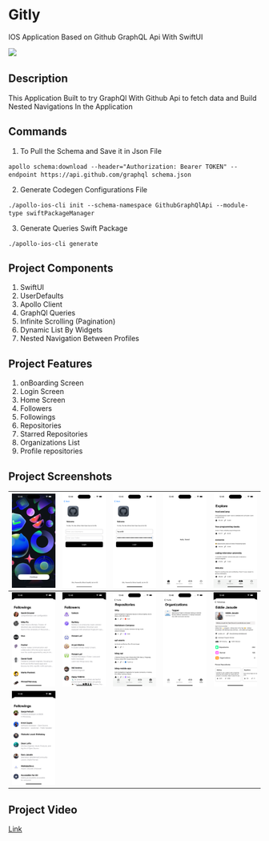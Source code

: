 # Gitly
IOS Application Based on Github GraphQL Api With SwiftUI

![](https://github.com/Yazan98/Gitly/blob/main/Screenshots/Screenshot%202024-01-19%20at%202.04.59%E2%80%AFPM.png?raw=true)

## Description
This Application Built to try GraphQl With Github Api to fetch data and Build Nested Navigations In the Application

## Commands
1. To Pull the Schema and Save it in Json File

```
apollo schema:download --header="Authorization: Bearer TOKEN" --endpoint https://api.github.com/graphql schema.json
```

2. Generate Codegen Configurations File
```
./apollo-ios-cli init --schema-namespace GithubGraphQlApi --module-type swiftPackageManager
```

3. Generate Queries Swift Package
```
./apollo-ios-cli generate
```

## Project Components
1. SwiftUI
2. UserDefaults
3. Apollo Client
4. GraphQl Queries
5. Infinite Scrolling (Pagination)
6. Dynamic List By Widgets
7. Nested Navigation Between Profiles

## Project Features
1. onBoarding Screen
2. Login Screen
3. Home Screen
4. Followers
5. Followings
6. Repositories
7. Starred Repositories
8. Organizations List
9. Profile repositories


## Project Screenshots

| ![](https://github.com/Yazan98/Gitly/blob/main/Screenshots/Simulator%20Screenshot%20-%20iPhone%2015%20Pro%20Max%20-%202024-01-19%20at%2013.44.47.png?raw=true)  | ![](https://github.com/Yazan98/Gitly/blob/main/Screenshots/Simulator%20Screenshot%20-%20iPhone%2015%20Pro%20Max%20-%202024-01-19%20at%2013.44.53.png?raw=true)  | ![](https://github.com/Yazan98/Gitly/blob/main/Screenshots/Simulator%20Screenshot%20-%20iPhone%2015%20Pro%20Max%20-%202024-01-19%20at%2013.45.32.png?raw=true)  | ![](https://github.com/Yazan98/Gitly/blob/main/Screenshots/Simulator%20Screenshot%20-%20iPhone%2015%20Pro%20Max%20-%202024-01-19%20at%2013.45.46.png?raw=true)  |  ![](https://github.com/Yazan98/Gitly/blob/main/Screenshots/Simulator%20Screenshot%20-%20iPhone%2015%20Pro%20Max%20-%202024-01-19%20at%2013.45.56.png?raw=true) |
|---|---|---|---|---|
|  ![](https://github.com/Yazan98/Gitly/blob/main/Screenshots/Simulator%20Screenshot%20-%20iPhone%2015%20Pro%20Max%20-%202024-01-19%20at%2013.46.10.png?raw=true) | ![](https://github.com/Yazan98/Gitly/blob/main/Screenshots/Simulator%20Screenshot%20-%20iPhone%2015%20Pro%20Max%20-%202024-01-19%20at%2013.46.16.png?raw=true)  |  ![](https://github.com/Yazan98/Gitly/blob/main/Screenshots/Simulator%20Screenshot%20-%20iPhone%2015%20Pro%20Max%20-%202024-01-19%20at%2013.46.35.png?raw=true) |  ![](https://github.com/Yazan98/Gitly/blob/main/Screenshots/Simulator%20Screenshot%20-%20iPhone%2015%20Pro%20Max%20-%202024-01-19%20at%2013.46.57.png?raw=true) | ![](https://github.com/Yazan98/Gitly/blob/main/Screenshots/Simulator%20Screenshot%20-%20iPhone%2015%20Pro%20Max%20-%202024-01-19%20at%2013.48.19.png?raw=true)  |
| ![](https://github.com/Yazan98/Gitly/blob/main/Screenshots/Simulator%20Screenshot%20-%20iPhone%2015%20Pro%20Max%20-%202024-01-19%20at%2013.48.27.png?raw=true)  | 

## Project Video

[Link](https://github.com/Yazan98/Gitly/raw/main/Screenshots/0119.mp4)
